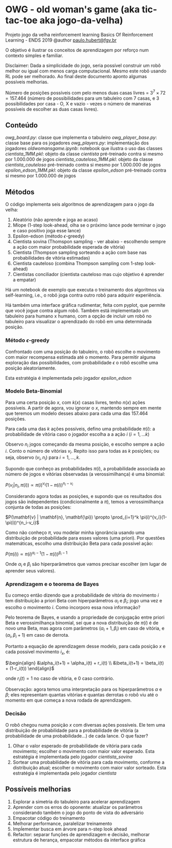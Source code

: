# OWG - old woman's game (aka tic-tac-toe aka jogo-da-velha)

Projeto jogo da velha reinforcement learning
Basics Of Reinforcement Learning - ENDS 2019
@author paulo.hubert@fgv.br

O objetivo é ilustrar os conceitos de aprendizagem por reforço num contexto simples e familiar.

Disclaimer: Dada a simplicidade do jogo, seria possível construir um robô melhor ou igual com menos carga computacional. Mesmo este robô usando RL pode ser melhorado. Ao final deste documento aponto algumas possíveis melhorias.

Número de posições possíveis com pelo menos duas casas livres = $3^7 \times 72 = 157.464$ (número de possibilidades para um tabuleiro com $7$ casas, e $3$ possibilidades por casa - O, X e vazio - vezes o número de maneiras possíveis de escolher as duas casas livres). 

## Conteúdo

*owg_board.py*: classe que implementa o tabuleiro
*owg_player_base.py*: classe base para os jogadores
*owg_players.py*: implementação dos jogadores
*oldwomansgame.ipynb*: notebook que ilustra o uso das classes
*cientista_1MM.pkl*: objeto da classe *cientista* pré-treinado contra si mesmo por 1.000.000 de jogos
*cientista_cauteloso_1MM.pkl*: objeto da classe *cientista_cauteloso* pré-treinado contra si mesmo por 1.000.000 de jogos
*epsilon_edson_1MM.pkl*: objeto da classe *epsilon_edson* pré-treinado contra si mesmo por 1.000.000 de jogos

## Métodos

O código implementa seis algoritmos de aprendizagem para o jogo da velha:

1. Aleatório (não aprende e joga ao acaso)
2. Míope (1-step look-ahead, olha se o próximo lance pode terminar o jogo e caso positivo joga esse lance)
3. Epsilon-edson (método $\epsilon$-greedy)
4. Cientista sovina (Thomspon sampling - ver abaixo - escolhendo sempre a ação com maior probabilidade esperada de vitória)
5. Cientista (Thompson sampling sorteando a ação com base nas probabilidades de vitória estimadas)
6. Cientista cauteloso (combina Thompson sampling com 1-step look-ahead)
7. Cientistas conciliador (cientista cauteloso mas cujo objetivo é aprender a empatar)

Há um notebook de exemplo que executa o treinamento dos algoritmos via self-learning, i.e., o robô joga contra outro robô para adquirir experiência.

Há também uma interface gráfica rudimentar, feita com pyplot, que permite que você jogue contra algum robô. Também está implementado um tabuleiro para humano x humano, com a opção de incluir um robô no tabuleiro para visualizar o aprendizado do robô em uma determinada posição.

### Método $\epsilon$-greedy

Confrontado com uma posição do tabuleiro, o robô escolhe o movimento com maior recompensa estimada até o momento. Para permitir alguma exploração das possibilidades, com probabilidade $\epsilon$ o robô escolhe uma posição aleatoriamente.

Esta estratégia é implementada pelo jogador *epsilon_edson*
 
### Modelo Beta-Binomial

Para uma certa posição $x$, com $k(x)$ casas livres, tenho $n(x)$ ações possíveis. A partir de agora, vou ignorar o $x$, mantendo sempre em mente que teremos um modelo desses abaixo para cada uma das $157.464$ posições.

Para cada uma das $k$ ações possíveis, defino uma probabilidade $\pi(i)$: a probabilidade de vitória caso o jogador escolha a a ação $i$ ($i=1,...k$)

Observo $n_i$ jogos começando da mesma posição, e escolho sempre a ação $i$. Conto o número de vitórias $v_i$. Repito isso para todas as $k$ posições; ou seja, observo $(v_i, n_i)$ para $i=1,...,k$. 

Supondo que conheço as probabilidades $\pi(i)$, a probabilidade associada ao número de jogos e vitórias observadas (a verossimilhança) é uma binomial:

$P(v_i | n_i, \pi(i)) \propto \pi(i)^{v_i}(1-\pi(i))^{n_i-v_i}$

Considerando agora todas as posições, e supondo que os resultados dos jogos são independentes (condicionalmente a $\pi$), temos a verossimilhança conjunta de todas as posições:

$P(\mathbf{v} | \mathbf{n}, \mathbf{\pi}) \propto \prod_{i=1}^k \pi(i)^{v_i}(1-\pi(i))^{n_i-v_i}$

Como não conheço $\pi$, vou modelar minha ignorância usando uma distribuição de probabilidade para esses valores (uma priori). Por questões matemáticas, escolho uma distribuição Beta para cada possível ação:

$P(\pi(i)) \propto \pi(i)^{\alpha_i - 1}(1-\pi(i))^{\beta_i-1}$

Onde $\alpha_i$ e $\beta_i$ são hiperparâmetros que vamos precisar escolher (em lugar de aprender seus valores). 

### Aprendizagem e o teorema de Bayes

Eu começo então dizendo que a probabilidade de vitória do movimento $i$ tem distribuição a priori Beta com hiperparâmetros $\alpha_i$ e $\beta_i$; jogo uma vez e escolho o movimento $i$. Como incorporo essa nova informação?

Pelo teorema de Bayes, e usando a propriedade de conjugação entre priori Beta e verossimilhança binomial, sei que a nova distribuição de $\pi(i)$ é de novo uma Beta, mas agora com parâmetros $(\alpha_i + 1, \beta_i)$ em caso de vitória, e $(\alpha_i, \beta_i+1)$ em caso de derrota. 

Portanto a equação de aprendizagem desse modelo, para cada posição $x$ e cada possível movimento $i_x$, é:

$\begin{align}
&\alpha_i(t+1) = \alpha_i(t) + r_i(t) \\
&\beta_i(t+1) = \beta_i(t) + (1-r_i(t))
\end{align}$

onde $r_i(t) = 1$ no caso de vitória, e $0$ caso contrário.

Observação: agora temos uma interpretação para os hiperparâmetros $\alpha$ e $\beta$; eles representam quantas vitórias e quantas derrotas o robô viu até o momento em que começa a nova rodada de aprendizagem.

### Decisão

O robô chegou numa posição $x$ com diversas ações possíveis. Ele tem uma distribuição de probabilidade para a probabilidade de vitória (a probabilidade de uma probabilidade...) de cada lance. O que fazer?

1. Olhar o valor esperado de probabilidade de vitória para cada movimento; escolher o movimento com maior valor esperado. Esta estratégia é implementada pelo jogador *cientista_sovina*
2. Sortear uma probabilidade de vitória para cada movimento, conforme a distribuição atual; escolher o movimento com maior valor sorteado. Esta estratégia é implementada pelo jogador *cientista*

## Possíveis melhorias

1. Explorar a simetria do tabuleiro para acelerar aprendizagem
2. Aprender com os erros do oponente: atualizar os parâmetros considerando também o jogo do ponto de vista do adversário
3. Empacotar código do treinamento 
4. Melhorar performance, paralelizar treinamento
5. Impĺementar busca em árvore para n-step look ahead
6. Refactor: separar funções de aprendizagem e decisão, melhorar estrutura de herança, empacotar métodos da interface gráfica

